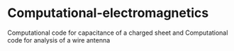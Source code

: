 # Computational-electromagnetics
Computational code for capacitance of a charged sheet
and Computational code for analysis of a wire antenna
